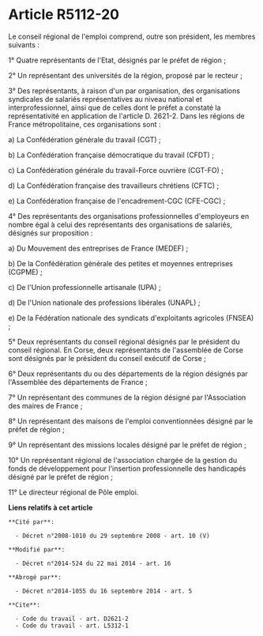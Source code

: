 # Article R5112-20

Le conseil régional de l'emploi comprend, outre son président, les membres suivants : 

1° Quatre représentants de l'Etat, désignés par le préfet de région ; 

2° Un représentant des universités de la région, proposé par le recteur ; 

3° Des représentants, à raison d'un par organisation, des organisations syndicales de salariés représentatives au niveau
national et interprofessionnel, ainsi que de celles dont le préfet a constaté la représentativité en application de l'article
D. 2621-2. Dans les régions de France métropolitaine, ces organisations sont : 

a) La Confédération générale du travail (CGT) ; 

b) La Confédération française démocratique du travail (CFDT) ; 

c) La Confédération générale du travail-Force ouvrière (CGT-FO) ; 

d) La Confédération française des travailleurs chrétiens (CFTC) ; 

e) La Confédération française de l'encadrement-CGC (CFE-CGC) ; 

4° Des représentants des organisations professionnelles d'employeurs en nombre égal à celui des représentants des
organisations de salariés, désignés sur proposition : 

a) Du Mouvement des entreprises de France (MEDEF) ; 

b) De la Confédération générale des petites et moyennes entreprises (CGPME) ; 

c) De l'Union professionnelle artisanale (UPA) ; 

d) De l'Union nationale des professions libérales (UNAPL) ; 

e) De la Fédération nationale des syndicats d'exploitants agricoles (FNSEA) ; 

5° Deux représentants du conseil régional désignés par le président du conseil régional. En Corse, deux représentants de
l'assemblée de Corse sont désignés par le président du conseil exécutif de Corse ; 

6° Deux représentants du ou des départements de la région désignés par l'Assemblée des départements de France ; 

7° Un représentant des communes de la région désigné par l'Association des maires de France ; 

8° Un représentant des maisons de l'emploi conventionnées désigné par le préfet de région ; 

9° Un représentant des missions locales désigné par le préfet de région ; 

10° Un représentant régional de l'association chargée de la gestion du fonds de développement pour l'insertion
professionnelle des handicapés désigné par le préfet de région ; 

11° Le directeur régional de            Pôle emploi.

**Liens relatifs à cet article**

	**Cité par**:

	  - Décret n°2008-1010 du 29 septembre 2008 - art. 10 (V)

	**Modifié par**:

	  - Décret n°2014-524 du 22 mai 2014 - art. 16

	**Abrogé par**:

	  - Décret n°2014-1055 du 16 septembre 2014 - art. 5

	**Cite**:

	  - Code du travail - art. D2621-2
	  - Code du travail - art. L5312-1
